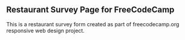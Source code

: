 ## Restaurant Survey Page for FreeCodeCamp

This is a restaurant survey form created as part of freecodecamp.org responsive web design project.

